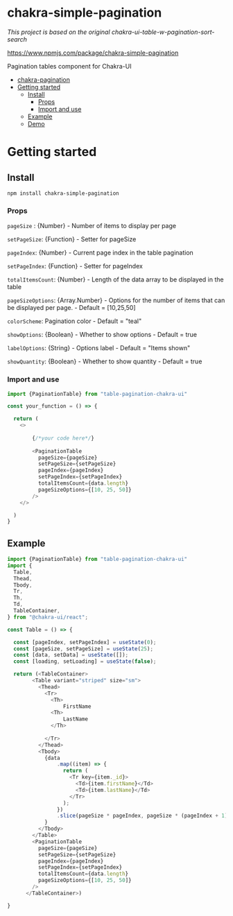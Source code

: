 # chakra-simple-pagination

*This project is based on the original chakra-ui-table-w-pagination-sort-search*

https://www.npmjs.com/package/chakra-simple-pagination

Pagination tables component for Chakra-UI

- [chakra-pagination](#chakra-ui-table-w-pagination-sort-search)
- [Getting started](#getting-started)
  - [Install](#install)
    - [Props](#props)
    - [Import and use](#import-and-use)
  - [Example](#example)
  - [Demo](#demo)


# Getting started

## Install

`npm install chakra-simple-pagination`


### Props

`pageSize` : {Number} - Number of items to display per page

`setPageSize`: {Function} - Setter for pageSize

`pageIndex`: {Number} - Current page index in the table pagination

`setPageIndex`: {Function} - Setter for pageIndex

`totalItemsCount`: {Number} - Length of the data array to be displayed in the table

`pageSizeOptions`: {Array.Number} - Options for the number of items that can be displayed per page. - Default = [10,25,50]

`colorScheme`: Pagination color - Default = "teal"

`showOptions`: {Boolean} - Whether to show options - Default = true

`labelOptions`: {String} - Options label - Default = "Items shown"

`showQuantity`: {Boolean} - Whether to show quantity - Default = true


### Import and use


```javascript
import {PaginationTable} from "table-pagination-chakra-ui"

const your_function = () => {

  return (
    <>    
        
        {/*your code here*/}
        
        <PaginationTable
          pageSize={pageSize}
          setPageSize={setPageSize}
          pageIndex={pageIndex}
          setPageIndex={setPageIndex}
          totalItemsCount={data.length}
          pageSizeOptions={[10, 25, 50]}
        />
    </>

  )
}

```



## Example

```javascript
import {PaginationTable} from "table-pagination-chakra-ui"
import {
  Table,
  Thead,
  Tbody,
  Tr,
  Th,
  Td,
  TableContainer,
} from "@chakra-ui/react";

const Table = () => {

  const [pageIndex, setPageIndex] = useState(0);
  const [pageSize, setPageSize] = useState(25);
  const [data, setData] = useState([]);
  const [loading, setLoading] = useState(false);

  return (<TableContainer>
        <Table variant="striped" size="sm">
          <Thead>
            <Tr>
              <Th>
                  FirstName
              <Th>
                  LastName
              </Th>
              
            </Tr>
          </Thead>
          <Tbody>
            {data
                .map((item) => {
                  return (
                    <Tr key={item._id}>
                      <Td>{item.firstName}</Td>
                      <Td>{item.lastName}</Td>
                    </Tr>
                  );
                })
                .slice(pageSize * pageIndex, pageSize * (pageIndex + 1))
            }
          </Tbody>
        </Table>
        <PaginationTable
          pageSize={pageSize}
          setPageSize={setPageSize}
          pageIndex={pageIndex}
          setPageIndex={setPageIndex}
          totalItemsCount={data.length}
          pageSizeOptions={[10, 25, 50]}
        />
      </TableContainer>)

}
```
